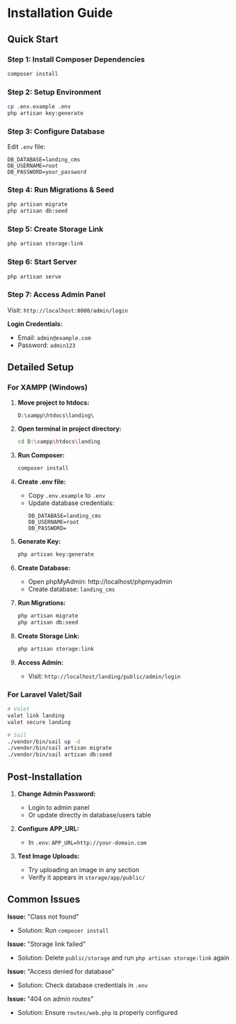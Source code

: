 # Installation Guide

## Quick Start

### Step 1: Install Composer Dependencies
```bash
composer install
```

### Step 2: Setup Environment
```bash
cp .env.example .env
php artisan key:generate
```

### Step 3: Configure Database
Edit `.env` file:
```env
DB_DATABASE=landing_cms
DB_USERNAME=root
DB_PASSWORD=your_password
```

### Step 4: Run Migrations & Seed
```bash
php artisan migrate
php artisan db:seed
```

### Step 5: Create Storage Link
```bash
php artisan storage:link
```

### Step 6: Start Server
```bash
php artisan serve
```

### Step 7: Access Admin Panel
Visit: `http://localhost:8000/admin/login`

**Login Credentials:**
- Email: `admin@example.com`
- Password: `admin123`

## Detailed Setup

### For XAMPP (Windows)

1. **Move project to htdocs:**
   ```
   D:\xampp\htdocs\landing\
   ```

2. **Open terminal in project directory:**
   ```bash
   cd D:\xampp\htdocs\landing
   ```

3. **Run Composer:**
   ```bash
   composer install
   ```

4. **Create .env file:**
   - Copy `.env.example` to `.env`
   - Update database credentials:
     ```env
     DB_DATABASE=landing_cms
     DB_USERNAME=root
     DB_PASSWORD=
     ```

5. **Generate Key:**
   ```bash
   php artisan key:generate
   ```

6. **Create Database:**
   - Open phpMyAdmin: http://localhost/phpmyadmin
   - Create database: `landing_cms`

7. **Run Migrations:**
   ```bash
   php artisan migrate
   php artisan db:seed
   ```

8. **Create Storage Link:**
   ```bash
   php artisan storage:link
   ```

9. **Access Admin:**
   - Visit: `http://localhost/landing/public/admin/login`

### For Laravel Valet/Sail

```bash
# Valet
valet link landing
valet secure landing

# Sail
./vendor/bin/sail up -d
./vendor/bin/sail artisan migrate
./vendor/bin/sail artisan db:seed
```

## Post-Installation

1. **Change Admin Password:**
   - Login to admin panel
   - Or update directly in database/users table

2. **Configure APP_URL:**
   - In `.env`: `APP_URL=http://your-domain.com`

3. **Test Image Uploads:**
   - Try uploading an image in any section
   - Verify it appears in `storage/app/public/`

## Common Issues

**Issue:** "Class not found"
- Solution: Run `composer install`

**Issue:** "Storage link failed"
- Solution: Delete `public/storage` and run `php artisan storage:link` again

**Issue:** "Access denied for database"
- Solution: Check database credentials in `.env`

**Issue:** "404 on admin routes"
- Solution: Ensure `routes/web.php` is properly configured

